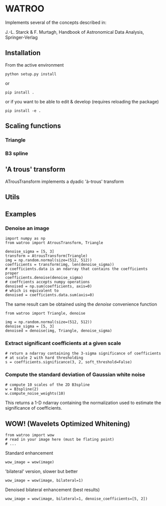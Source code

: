 # WATROO

Implements several of the concepts described in:

J.-L. Starck & F. Murtagh, Handbook of Astronomical Data 
Analysis, Springer-Verlag

## Installation

From the active environment

    python setup.py install

or

    pip install .

or if you want to be able to edit & develop (requires reloading the package)

    pip install -e .

## Scaling functions

### Triangle

### B3 spline

## 'A trous' transform

ATrousTransform implements a dyadic 'à-trous' transform

## Utils

## Examples

### Denoise an image 

    import numpy as np
    from watroo import AtrousTransform, Triangle

    denoise_sigma = [5, 3]
    transform = AtrousTransform(Triangle)
    img = np.random.normal(size=(512, 512))
    coefficients = transform(img, len(denoise_sigma))
    # coefficients.data is an ndarray that contains the coefficients proper
    coefficients.denoise(denoise_sigma)
    # coeffcients accepts numpy operations
    denoised = np.sum(coefficients, axis=0)
    # which is equivalent to
    denoised = coefficients.data.sum(axis=0)

The same result cam be obtained using the *denoise* convenience function

    from watroo import Triangle, denoise

    img = np.random.normal(size=(512, 512))
    denoise_sigma = [5, 3]
    denoised = denoise(img, Triangle, denoise_sigma)

### Extract significant coefficients at a given scale

    # return a ndarray containing the 3-sigma significance of coefficients
    # at scale 2 with hard thresholding
    s = coefficients.significance(3, 2, soft_threshold=False)

### Compute the standard deviation of Gaussian white noise

    # compute 10 scales of the 2D B3spline
    w = B3spline(2)
    w.compute_noise_weights(10)

This returns a 1-D ndarray containing the normalization
used to estimate the significance of coefficients.

## WOW! (Wavelets Optimized Whitening)

    from watroo import wow
    # read in your image here (must be flating point)
    # ...

Standard enhancement    

    wow_image = wow(image)

'bilateral' version, slower but better

    wow_image = wow(image, bilateral=1)

Denoised bilateral enhancement (best results)

    wow_image = wow(image, bilateral=1, denoise_coefficients=[5, 2])
